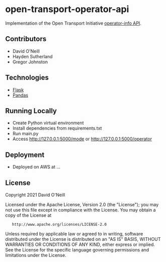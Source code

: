 # open-transport-operator-api

Implementation of the Open Transport Initiative [operator-info API](https://app.swaggerhub.com/apis/open-transport/operator-info/).

## Contributors
* David O'Neill
* Hayden Sutherland
* Gregor Johnston

## Technologies
* [Flask](https://flask.palletsprojects.com/en/2.0.x/)
* [Pandas](https://pandas.pydata.org/)

## Running Locally
* Create Python virtual environment
* Install dependencies from requirements.txt
* Run main.py
* Access http://127.0.0.1:5000/mode or http://127.0.0.1:5000/operator

## Deployment
* Deployed on AWS at ...

## License
 Copyright 2021 David O'Neill

   Licensed under the Apache License, Version 2.0 (the "License");
   you may not use this file except in compliance with the License.
   You may obtain a copy of the License at

       http://www.apache.org/licenses/LICENSE-2.0

   Unless required by applicable law or agreed to in writing, software
   distributed under the License is distributed on an "AS IS" BASIS,
   WITHOUT WARRANTIES OR CONDITIONS OF ANY KIND, either express or implied.
   See the License for the specific language governing permissions and
   limitations under the License.




